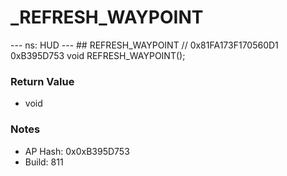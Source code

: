 # _REFRESH_WAYPOINT

--- ns: HUD --- ## REFRESH_WAYPOINT  // 0x81FA173F170560D1 0xB395D753 void REFRESH_WAYPOINT();

### Return Value
* void

### Notes
* AP Hash: 0x0xB395D753
* Build: 811

